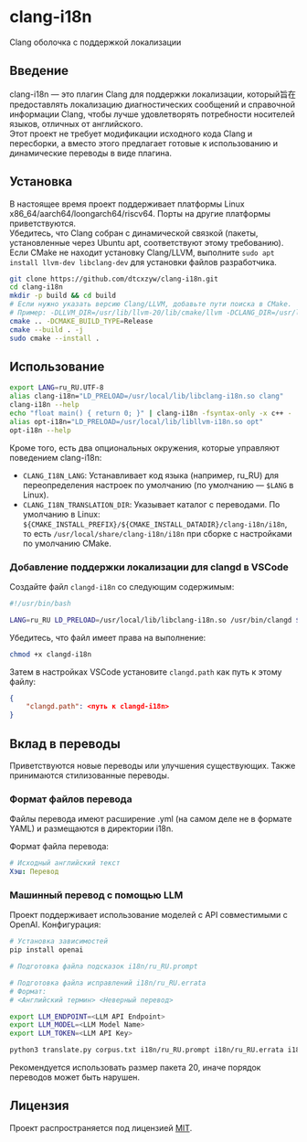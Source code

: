 # clang-i18n  
Clang оболочка с поддержкой локализации  

## Введение  

clang-i18n — это плагин Clang для поддержки локализации, который旨在 предоставлять локализацию диагностических сообщений и справочной информации Clang, чтобы лучше удовлетворять потребности носителей языков, отличных от английского.  
Этот проект не требует модификации исходного кода Clang и пересборки, а вместо этого предлагает готовые к использованию и динамические переводы в виде плагина.  

## Установка  

В настоящее время проект поддерживает платформы Linux x86_64/aarch64/loongarch64/riscv64. Порты на другие платформы приветствуются.  
Убедитесь, что Clang собран с динамической связкой (пакеты, установленные через Ubuntu apt, соответствуют этому требованию).  
Если CMake не находит установку Clang/LLVM, выполните `sudo apt install llvm-dev libclang-dev` для установки файлов разработчика.  

```bash  
git clone https://github.com/dtcxzyw/clang-i18n.git  
cd clang-i18n  
mkdir -p build && cd build  
# Если нужно указать версию Clang/LLVM, добавьте пути поиска в CMake.  
# Пример: -DLLVM_DIR=/usr/lib/llvm-20/lib/cmake/llvm -DCLANG_DIR=/usr/lib/llvm-20/lib/cmake/clang  
cmake .. -DCMAKE_BUILD_TYPE=Release  
cmake --build . -j  
sudo cmake --install .  
```  

## Использование  

```bash  
export LANG=ru_RU.UTF-8  
alias clang-i18n="LD_PRELOAD=/usr/local/lib/libclang-i18n.so clang"  
clang-i18n --help  
echo "float main() { return 0; }" | clang-i18n -fsyntax-only -x c++ -  
alias opt-i18n="LD_PRELOAD=/usr/local/lib/libllvm-i18n.so opt"  
opt-i18n --help  
```  

Кроме того, есть два опциональных окружения, которые управляют поведением clang-i18n:  
- `CLANG_I18N_LANG`: Устанавливает код языка (например, ru_RU) для переопределения настроек по умолчанию (по умолчанию — `$LANG` в Linux).  
- `CLANG_I18N_TRANSLATION_DIR`: Указывает каталог с переводами. По умолчанию в Linux: `${CMAKE_INSTALL_PREFIX}/${CMAKE_INSTALL_DATADIR}/clang-i18n/i18n`, то есть `/usr/local/share/clang-i18n/i18n` при сборке с настройками по умолчанию CMake.  

### Добавление поддержки локализации для clangd в VSCode  

Создайте файл `clangd-i18n` со следующим содержимым:  
```bash  
#!/usr/bin/bash  

LANG=ru_RU LD_PRELOAD=/usr/local/lib/libclang-i18n.so /usr/bin/clangd $@  
```  
Убедитесь, что файл имеет права на выполнение:  
```bash  
chmod +x clangd-i18n  
```  
Затем в настройках VSCode установите `clangd.path` как путь к этому файлу:  
```json  
{  
    "clangd.path": <путь к clangd-i18n>  
}  
```  

## Вклад в переводы  

Приветствуются новые переводы или улучшения существующих. Также принимаются стилизованные переводы.  

### Формат файлов перевода  

Файлы перевода имеют расширение .yml (на самом деле не в формате YAML) и размещаются в директории i18n.  

Формат файла перевода:  
```yaml  
# Исходный английский текст  
Хэш: Перевод  
```  

### Машинный перевод с помощью LLM  

Проект поддерживает использование моделей с API совместимыми с OpenAI. Конфигурация:  
```bash  
# Установка зависимостей  
pip install openai  

# Подготовка файла подсказок i18n/ru_RU.prompt  

# Подготовка файла исправлений i18n/ru_RU.errata  
# Формат:  
# <Английский термин> <Неверный перевод>  

export LLM_ENDPOINT=<LLM API Endpoint>  
export LLM_MODEL=<LLM Model Name>  
export LLM_TOKEN=<LLM API Key>  

python3 translate.py corpus.txt i18n/ru_RU.prompt i18n/ru_RU.errata i18n/ru_RU.yml <Batch Size>  
```  

Рекомендуется использовать размер пакета 20, иначе порядок переводов может быть нарушен.  

## Лицензия  

Проект распространяется под лицензией [MIT](LICENSE).
